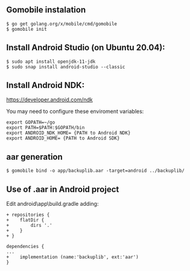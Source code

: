 ## Gomobile instalation
```
$ go get golang.org/x/mobile/cmd/gomobile
$ gomobile init
```
## Install Android Studio (on Ubuntu 20.04):
```
$ sudo apt install openjdk-11-jdk
$ sudo snap install android-studio --classic
```
## Install Android NDK:

https://developer.android.com/ndk

You may need to configure these enviroment variables:
```
export GOPATH=~/go
export PATH=$PATH:$GOPATH/bin
export ANDROID_NDK_HOME= {PATH to Android NDK}
export ANDROID_HOME= {PATH to Android SDK}
```

## aar generation
```
$ gomobile bind -o app/backuplib.aar -target=android ../backuplib/
```

## Use of .aar in Android project

Edit android\app\build.gradle adding:
```
+ repositories {
+    flatDir {
+        dirs '.'
+    }
+ }

dependencies {
...
+    implementation (name:'backuplib', ext:'aar')
}
```
